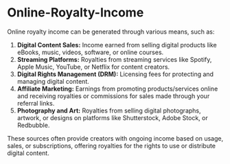 # Online-Royalty-Income

Online royalty income can be generated through various means, such as:

1. **Digital Content Sales:** Income earned from selling digital products like eBooks, music, videos, software, or online courses.
2. **Streaming Platforms:** Royalties from streaming services like Spotify, Apple Music, YouTube, or Netflix for content creators.
3. **Digital Rights Management (DRM):** Licensing fees for protecting and managing digital content.
4. **Affiliate Marketing:** Earnings from promoting products/services online and receiving royalties or commissions for sales made through your referral links.
5. **Photography and Art:** Royalties from selling digital photographs, artwork, or designs on platforms like Shutterstock, Adobe Stock, or Redbubble.

These sources often provide creators with ongoing income based on usage, sales, or subscriptions, offering royalties for the rights to use or distribute digital content.
